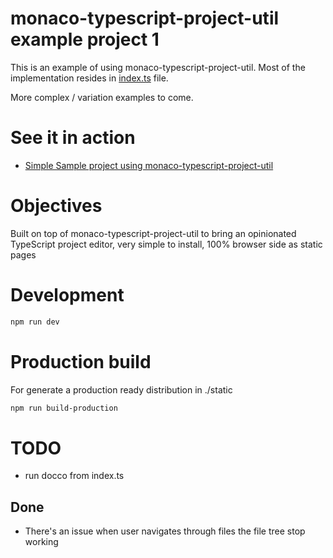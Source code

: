 # monaco-typescript-project-util example project 1

This is an example of using monaco-typescript-project-util. Most of the implementation resides in [index.ts](https://github.com/cancerberoSgx/typescript-in-the-browser/blob/master/monaco-typescript-project-util-sample-project/src/index.ts) file. 

More complex / variation examples to come. 


# See it in action

 * [Simple Sample project using monaco-typescript-project-util](https://cancerberosgx.github.io/typescript-in-the-browser/monaco-typescript-project-util-sample-project)

# Objectives

Built on top of monaco-typescript-project-util to bring an opinionated TypeScript project editor, very simple to install, 100% browser side as static pages

# Development

```sh
npm run dev
```

# Production build

For generate a production ready distribution in ./static

```sh
npm run build-production
```

# TODO

 * run docco from index.ts
 
## Done

* There's an issue when user navigates through files the file tree stop working
 